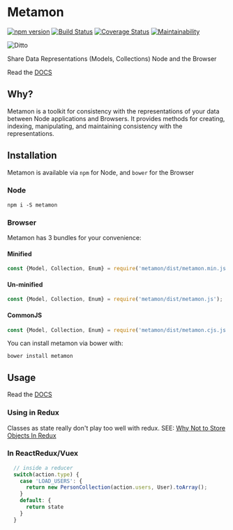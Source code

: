 Metamon
======

[![npm version](https://badge.fury.io/js/metamon.svg)](https://badge.fury.io/js/metamon) [![Build Status](https://travis-ci.org/JustinBeaudry/metamon.svg?branch=master)](https://travis-ci.org/JustinBeaudry/metamon) [![Coverage Status](https://coveralls.io/repos/github/JustinBeaudry/metamon/badge.svg?branch=master)](https://coveralls.io/github/JustinBeaudry/metamon?branch=master) [![Maintainability](https://api.codeclimate.com/v1/badges/8573b69add63f7c41c66/maintainability)](https://codeclimate.com/github/JustinBeaudry/metamon/maintainability)

![Ditto](https://media.giphy.com/media/uQZTgSuGZMTHG/giphy.gif)

Share Data Representations (Models, Collections) Node and the Browser

Read the [DOCS](https://justinbeaudry.github.io/metamon/)

## Why?

Metamon is a toolkit for consistency with the representations of your data between Node applications and Browsers. 
It provides methods for creating, indexing, manipulating, and maintaining consistency with the representations. 

## Installation

Metamon is available via `npm` for Node, and `bower` for the Browser

### Node
```shell
npm i -S metamon
```

### Browser
Metamon has 3 bundles for your convenience:

#### Minified
```javascript
const {Model, Collection, Enum} = require('metamon/dist/metamon.min.js');
```

#### Un-minified
```javascript
const {Model, Collection, Enum} = require('metamon/dist/metamon.js');
```

#### CommonJS
```javascript
const {Model, Collection, Enum} = require('metamon/dist/metamon.cjs.js');
```

You can install metamon via bower with:
```shell
bower install metamon
```

## Usage

Read the [DOCS](https://justinbeaudry.github.io/metamon/)

### Using in Redux

Classes as state really don't play too well with redux. SEE: [Why Not to Store Objects In Redux](https://medium.com/collaborne-engineering/why-not-to-store-objects-in-redux-7f41243020fc)

### In ReactRedux/Vuex
```javascript
  // inside a reducer
  switch(action.type) {
    case 'LOAD_USERS': {
      return new PersonCollection(action.users, User).toArray();
    }
    default: {
      return state
    }
  }
```
